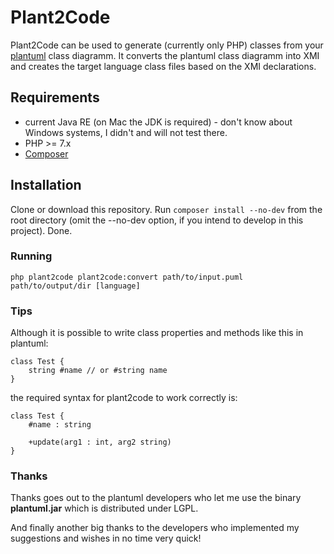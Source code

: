 # Plant2Code

Plant2Code can be used to generate (currently only PHP) classes from your [plantuml](http://plantuml.com/class-diagram) class diagramm. 
It converts the plantuml class diagramm into XMI and creates the target language class files based on the XMI declarations.

## Requirements

* current Java RE (on Mac the JDK is required) - don't know about Windows systems, I didn't and will not test there. 
* PHP >= 7.x
* [Composer](https://getcomposer.org) 

## Installation

Clone or download this repository. Run `composer install --no-dev` from the root directory (omit the --no-dev option, if you intend 
to develop in this project). Done.

### Running

```
php plant2code plant2code:convert path/to/input.puml path/to/output/dir [language]
```

### Tips

Although it is possible to write class properties and methods like this in plantuml:
```
class Test {
    string #name // or #string name
}
```
the required syntax for plant2code to work correctly is:
```
class Test {
    #name : string
    
    +update(arg1 : int, arg2 string)
}
```


### Thanks

Thanks goes out to the plantuml developers who let me use the binary **plantuml.jar** which is distributed under LGPL.

And finally another big thanks to the developers who implemented my suggestions and wishes in no time very quick!